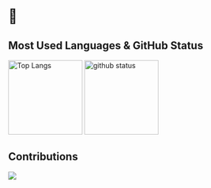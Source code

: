 # 👋

## Most Used Languages & GitHub Status
<p align="left"> 
  <img alt="Top Langs" height="150" src="https://github-readme-stats.vercel.app/api/top-langs/?username=Keito777&layout=compact&show_icons=true&theme=maroongold" />
  <img alt="github status" height="150" src="https://github-readme-stats.vercel.app/api?username=Keito777&theme=outrun&show_icons=ture" />
</p>

## Contributions
![](http://github-profile-summary-cards.vercel.app/api/cards/profile-details?username=Keito777&theme=gruvbox)
